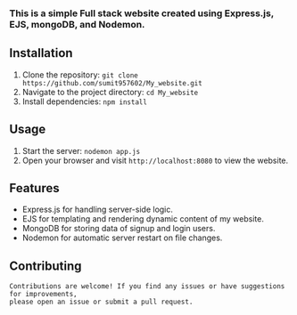 ### This is a simple Full stack website created using Express.js, EJS, mongoDB, and Nodemon.

## Installation

1. Clone the repository: `git clone https://github.com/sumit957602/My_website.git`
2. Navigate to the project directory: `cd My_website`
3. Install dependencies: `npm install`

## Usage

1. Start the server: `nodemon app.js`
2. Open your browser and visit `http://localhost:8080` to view the website.

## Features

- Express.js for handling server-side logic.
- EJS for templating and rendering dynamic content of my website.
- MongoDB for storing data of signup and login users.
- Nodemon for automatic server restart on file changes.

## Contributing

    Contributions are welcome! If you find any issues or have suggestions for improvements, 
    please open an issue or submit a pull request.
